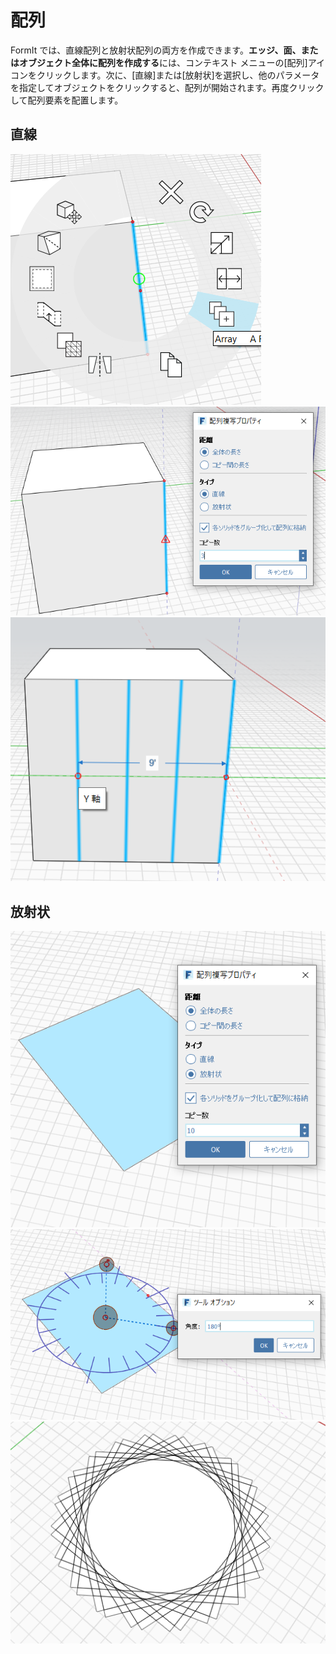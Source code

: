 # 配列

FormIt では、直線配列と放射状配列の両方を作成できます。**エッジ、面、またはオブジェクト全体に配列を作成する**には、コンテキスト メニューの[配列]アイコンをクリックします。次に、[直線]または[放射状]を選択し、他のパラメータを指定してオブジェクトをクリックすると、配列が開始されます。再度クリックして配列要素を配置します。

## 直線

![](../.gitbook/assets/array.png)  
![](../.gitbook/assets/array_linear2.png)  
![](../.gitbook/assets/linear_array_3.png)

## 放射状

![](../.gitbook/assets/array_radial1.png)  
![](../.gitbook/assets/radial_array2.png)  
![](../.gitbook/assets/radial_array3.png)

